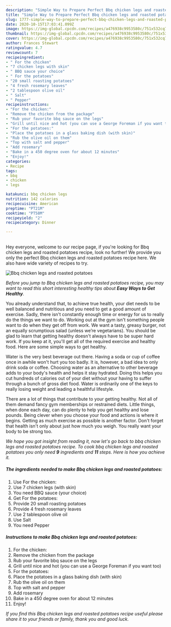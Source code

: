 ```yaml
---
description: "Simple Way to Prepare Perfect Bbq chicken legs and roasted potatoes"
title: "Simple Way to Prepare Perfect Bbq chicken legs and roasted potatoes"
slug: 1777-simple-way-to-prepare-perfect-bbq-chicken-legs-and-roasted-potatoes
date: 2020-10-15T17:03:41.099Z
image: https://img-global.cpcdn.com/recipes/a476938c9953580c/751x532cq70/bbq-chicken-legs-and-roasted-potatoes-recipe-main-photo.jpg
thumbnail: https://img-global.cpcdn.com/recipes/a476938c9953580c/751x532cq70/bbq-chicken-legs-and-roasted-potatoes-recipe-main-photo.jpg
cover: https://img-global.cpcdn.com/recipes/a476938c9953580c/751x532cq70/bbq-chicken-legs-and-roasted-potatoes-recipe-main-photo.jpg
author: Frances Stewart
ratingvalue: 4.7
reviewcount: 7
recipeingredient:
- " For the chicken"
- "7 chicken legs with skin"
- " BBQ sauce your choice"
- " For the potatoes"
- "20 small roasting potatoes"
- "4 fresh rosemary leaves"
- "2 tablespoon olive oil"
- " Salt"
- " Pepper"
recipeinstructions:
- "For the chicken:"
- "Remove the chicken from the package"
- "Rub your favorite bbq sauce on the legs"
- "Grill until nice and hot (you can use a George Foreman if you want too)"
- "For the potatoes:"
- "Place the potatoes in a glass baking dish (with skin)"
- "Rub the olive oil on them"
- "Top with salt and pepper"
- "Add rosemary"
- "Bake in a 450 degree oven for about 12 minutes"
- "Enjoy!"
categories:
- Recipe
tags:
- bbq
- chicken
- legs

katakunci: bbq chicken legs 
nutrition: 142 calories
recipecuisine: American
preptime: "PT21M"
cooktime: "PT58M"
recipeyield: "2"
recipecategory: Dinner

---
```

<br>
Hey everyone, welcome to our recipe page, if you're looking for Bbq chicken legs and roasted potatoes recipe, look no further! We provide you only the perfect Bbq chicken legs and roasted potatoes recipe here. We also have wide variety of recipes to try.
<br>


![Bbq chicken legs and roasted potatoes](https://img-global.cpcdn.com/recipes/a476938c9953580c/751x532cq70/bbq-chicken-legs-and-roasted-potatoes-recipe-main-photo.jpg)

<i>Before you jump to Bbq chicken legs and roasted potatoes recipe, you may want to read this short interesting healthy tips about <strong>Easy Ways to Get Healthy</strong>.</i>

You already understand that, to achieve true health, your diet needs to be well balanced and nutritious and you need to get a good amount of exercise. Sadly, there isn't constantly enough time or energy for us to really do the things we want to do. Working out at the gym isn't something people want to do when they get off from work. We want a tasty, greasy burger, not an equally scrumptious salad (unless we’re vegetarians). You should be glad to learn that getting healthy doesn't always have to be super hard work. If you keep at it, you'll get all of the required exercise and healthy food. Here are some simple ways to get healthy.

Water is the very best beverage out there. Having a soda or cup of coffee once in awhile won't hurt you too badly. It is, however, a bad idea to only drink soda or coffee. Choosing water as an alternative to other beverage adds to your body's health and helps it stay hydrated. Doing this helps you cut hundreds of calories out of your diet without your having to suffer through a bunch of gross diet food. Water is ordinarily one of the keys to really losing weight and leading a healthful lifestyle.

There are a lot of things that contribute to your getting healthy. Not all of them demand fancy gym memberships or restrained diets. Little things, when done each day, can do plenty to help you get healthy and lose pounds. Being clever when you choose your food and actions is where it begins. Getting as much exercise as possible is another factor. Don't forget that health isn't only about just how much you weigh. You really want your body to be strong too. 


<i>We hope you got insight from reading it, now let's go back to bbq chicken legs and roasted potatoes recipe. To cook bbq chicken legs and roasted potatoes you only need <strong>9</strong> ingredients and <strong>11</strong> steps. Here is how you achieve it.
</i>

##### The ingredients needed to make Bbq chicken legs and roasted potatoes:

1. Use  For the chicken:
1. Use 7 chicken legs (with skin)
1. You need  BBQ sauce (your choice)
1. Get  For the potatoes:
1. Provide 20 small roasting potatoes
1. Provide 4 fresh rosemary leaves
1. Use 2 tablespoon olive oil
1. Use  Salt
1. You need  Pepper


##### Instructions to make Bbq chicken legs and roasted potatoes:

1. For the chicken:
1. Remove the chicken from the package
1. Rub your favorite bbq sauce on the legs
1. Grill until nice and hot (you can use a George Foreman if you want too)
1. For the potatoes:
1. Place the potatoes in a glass baking dish (with skin)
1. Rub the olive oil on them
1. Top with salt and pepper
1. Add rosemary
1. Bake in a 450 degree oven for about 12 minutes
1. Enjoy!


<i>If you find this Bbq chicken legs and roasted potatoes recipe useful please share it to your friends or family, thank you and good luck.</i>
